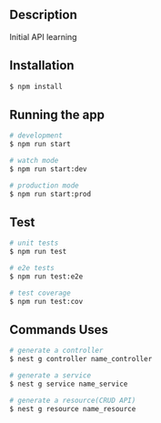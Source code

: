## Description

Initial API learning

## Installation

```bash
$ npm install
```

## Running the app

```bash
# development
$ npm run start

# watch mode
$ npm run start:dev

# production mode
$ npm run start:prod
```

## Test

```bash
# unit tests
$ npm run test

# e2e tests
$ npm run test:e2e

# test coverage
$ npm run test:cov
```

## Commands Uses

```bash
# generate a controller
$ nest g controller name_controller

# generate a service
$ nest g service name_service

# generate a resource(CRUD API)
$ nest g resource name_resource
```